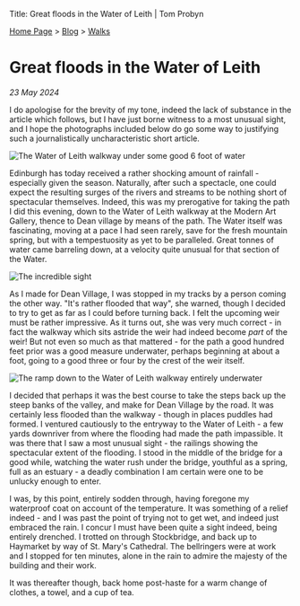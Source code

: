 Title: Great floods in the Water of Leith | Tom Probyn

[Home Page](https://tomprobyn.uk) > [Blog](https://tomprobyn.uk/blogs) > [Walks](https://tomprobyn.uk/blogs/walks)

# Great floods in the Water of Leith
*23 May 2024*

I do apologise for the brevity of my tone, indeed the lack of substance in the article which follows, but I have just borne witness to a most unusual sight, and I hope the photographs included below do go some way to justifying such a journalistically uncharacteristic short article. 

![The Water of Leith walkway under some good 6 foot of water](https://tomprobyn.uk/photos/water_of_leith_walkway_flooded.jpeg)

Edinburgh has today received a rather shocking amount of rainfall - especially given the season. Naturally, after such a spectacle, one could expect the resulting surges of the rivers and streams to be nothing short of spectacular themselves. Indeed, this was my prerogative for taking the path I did this evening, down to the Water of Leith walkway at the Modern Art Gallery, thence to Dean village by means of the path. The Water itself was fascinating, moving at a pace I had seen rarely, save for the fresh mountain spring, but with a tempestuosity as yet to be paralleled. Great tonnes of water came barreling down, at a velocity quite unusual for that section of the Water.

![The incredible sight](https://tomprobyn.uk/photos/water_of_leith_fast.jpeg)

As I made for Dean Village, I was stopped in my tracks by a person coming the other way. "It's rather flooded that way", she warned, though I decided to try to get as far as I could before turning back. I felt the upcoming weir must be rather impressive. As it turns out, she was very much correct - in fact the walkway which sits astride the weir had indeed become *part* of the weir! But not even so much as that mattered - for the path a good hundred feet prior was a good measure underwater, perhaps beginning at about a foot, going to a good three or four by the crest of the weir itself.

![The ramp down to the Water of Leith walkway entirely underwater](https://tomprobyn.uk/photos/water_of_leith_walkway_entry_flood.jpeg)

I decided that perhaps it was the best course to take the steps back up the steep banks of the valley, and make for Dean Village by the road. It was certainly less flooded than the walkway - though in places puddles had formed. I ventured cautiously to the entryway to the Water of Leith - a few yards downriver from where the flooding had made the path impassible. It was there that I saw a most unusual sight - the railings showing the spectacular extent of the flooding. I stood in the middle of the bridge for a good while, watching the water rush under the bridge, youthful as a spring, full as an estuary - a deadly combination I am certain were one to be unlucky enough to enter.

I was, by this point, entirely sodden through, having foregone my waterproof coat on account of the temperature. It was something of a relief indeed - and I was past the point of trying not to get wet, and indeed just embraced the rain. I concur I must have been quite a sight indeed, being entirely drenched. I trotted on through Stockbridge, and back up to Haymarket by way of St. Mary's Cathedral. The bellringers were at work and I stopped for ten minutes, alone in the rain to admire the majesty of the building and their work.

It was thereafter though, back home post-haste for a warm change of clothes, a towel, and a cup of tea.